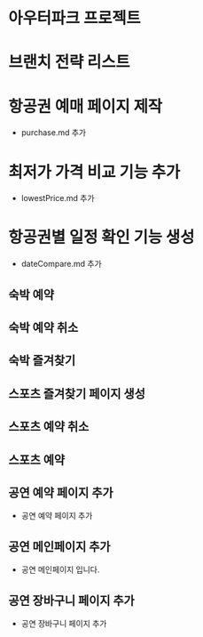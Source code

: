 # 아우터파크 프로젝트

# 브랜치 전략 리스트


# 항공권 예매 페이지 제작

- purchase.md 추가

# 최저가 가격 비교 기능 추가

- lowestPrice.md 추가

# 항공권별 일정 확인 기능 생성

- dateCompare.md 추가


## 숙박 예약

## 숙박 예약 취소

## 숙박 즐겨찾기


## 스포츠 즐겨찾기 페이지 생성

## 스포츠 예약 취소

## 스포츠 예약


## 공연 예약 페이지 추가

- 공연 예약 페이지 추가

## 공연 메인페이지 추가

- 공연 메인페이지 입니다.

## 공연 장바구니 페이지 추가

- 공연 장바구니 페이지 추가
